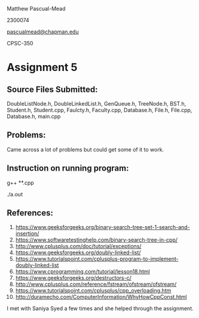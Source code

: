 Matthew Pascual-Mead

2300074

pascualmead@chapman.edu

CPSC-350

# Assignment 5

## Source Files Submitted:

DoubleListNode.h, DoubleLinkedList.h, GenQueue.h, TreeNode.h, BST.h, Student.h, Student.cpp, Faulcty.h, Faculty.cpp, Database.h, File.h, File.cpp, Database.h, main.cpp

## Problems:

Came across a lot of problems but could get some of it to work.  


## Instruction on running program:

g++ **.cpp

./a.out


## References:

1. https://www.geeksforgeeks.org/binary-search-tree-set-1-search-and-insertion/
2. https://www.softwaretestinghelp.com/binary-search-tree-in-cpp/
3. http://www.cplusplus.com/doc/tutorial/exceptions/
4. https://www.geeksforgeeks.org/doubly-linked-list/
5. https://www.tutorialspoint.com/cplusplus-program-to-implement-doubly-linked-list
6. https://www.cprogramming.com/tutorial/lesson18.html
7. https://www.geeksforgeeks.org/destructors-c/
8. http://www.cplusplus.com/reference/fstream/ofstream/ofstream/
9. https://www.tutorialspoint.com/cplusplus/cpp_overloading.htm
10. http://duramecho.com/ComputerInformation/WhyHowCppConst.html

I met with Saniya Syed a few times and she helped through the assignment. 
